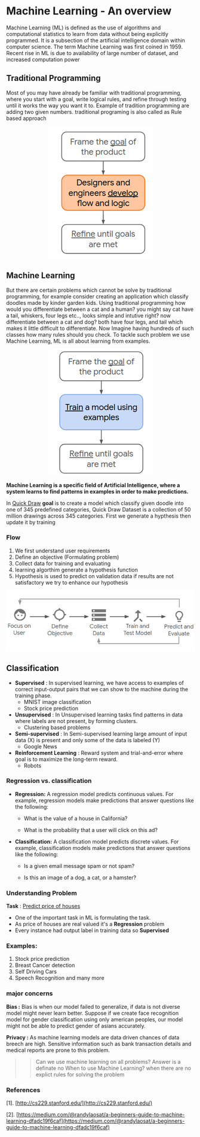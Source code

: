 # Machine Learning - An overview

Machine Learning (ML) is defined as the use of algorithms and computational statistics to learn from data without being explicitly programmed. It is a subsection of the artificial intelligence domain within computer science. The term Machine Learning was first coined in 1959. Recent rise in ML is due to availability of large number of dataset, and increased computation power


## Traditional Programming


Most of you may have already be familiar with traditional programming, where you start with a goal, write logical rules, and refine through testing until it works the way you want it to. Example of tradition programming are adding two given numbers. traditional programing is also called as Rule based approach


<p align="center">
  <img src="rulebased.png" alt="Rule Based"/>
</p>

## Machine Learning

But there are certain problems which cannot be solve by traditional programming, for example consider creating an application which classify doodles made by kinder garden kids. Using traditional programming how would you differentiate between a cat and a human? you might say cat have a tail, whiskers, four legs etc.., looks simple and intutive right? now differentiate between a cat and dog? both have four legs, and tail which makes it little difficult to differentiate. Now Imagine having hundreds of such classes how many rules should you check. To tackle such problem we use Machine Learning, ML is all about learning from examples.

<p align="center">
  <img src="ml.png" alt="ML"/>
</p>

**Machine Learning is a specific field of Artificial Intelligence, where a system learns to find patterns in examples in order to make predictions.**


In [Quick Draw](https://quickdraw.withgoogle.com/) **goal** is to create a model which classify given doodle into one of 345 predefined categories, Quick Draw Dataset is a collection of 50 million drawings across 345 categories. First we generate a hypthesis then update it by training


### Flow

1. We first understand user requirements
2. Define an objective (Formulating problem)
3. Collect data for training and evaluating
4. learning algorthim generate a hypothesis function
5. Hypothesis is used to predict on validation data if results are not satisfactory we try to enhance our hypothesis

<p align="center">
  <img src="wf.png" alt="Workflow"/>
</p>

## Classification

* **Supervised** : In supervised learning, we have access to examples of correct input-output pairs that we can show to the machine during the training phase. 
	* MNIST image classification
	* Stock price prediction
* **Unsupervised** : In Unsupervised learning tasks find patterns in data where labels are not present, by forming clusters.
	* Clustering based problems
* **Semi-supervised** : In Semi-supervised learning large amount of input data (X) is present and only some of the data is labeled (Y) 
	* Google News
* **Reinforcement Learning** : Reward system and trial-and-error where goal is to maximize the long-term reward.
	* Robots

### Regression vs. classification
* **Regression:** A regression model predicts continuous values. For example, regression models make predictions that answer questions like the following:

	* What is the value of a house in California?

	* What is the probability that a user will click on this ad?

* **Classification:** A classification model predicts discrete values. For example, classification models make predictions that answer questions like the following:

	* Is a given email message spam or not spam?

	* Is this an image of a dog, a cat, or a hamster?


### Understanding Problem
**Task** : [Predict price of houses](https://www.kaggle.com/vikrishnan/boston-house-prices)
* One of the important task in ML is formulating the task.
* As price of houses are real valued it's a **Regression** problem
* Every instance had output label in training data so **Supervised** 

### Examples:
1. Stock price prediction
2. Breast Cancer detection
3. Self Driving Cars
4. Speech Recognition
and many more


### major concerns
**Bias :** Bias is when our model failed to generalize, if data is not diverse model might never learn better. Suppose if we create face recognition model for gender classification using only american peoples, our model might not be able to predict gender of asians accurately. 

**Privacy :** As machine learning models are data driven chances of data breech are high. Sensitive information such as bank transaction details and medical reports are prone to this problem. 




>>Can we use machine learning on all problems? Answer is a definate no
When to use Machine Learning? when there are no explict rules for solving the problem 

### References

[1]. [http://cs229.stanford.edu/](http://cs229.stanford.edu/)

[2]. [https://medium.com/@randylaosat/a-beginners-guide-to-machine-learning-dfadc19f6caf](https://medium.com/@randylaosat/a-beginners-guide-to-machine-learning-dfadc19f6caf)
